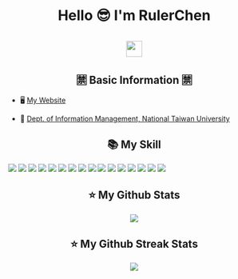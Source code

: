 <h1 align="center"> 
    Hello 😎 I'm RulerChen    
    <br></br>
    <img height="32px" 
    src="https://komarev.com/ghpvc/?username=RulerChen&style=for-the-badge&color=blue"/>
</h1>

<h2 align="center"> 🈲 Basic Information 🈲 </h2>

- 🖥️ [My Website](https://github.com/RulerChen)  

- 🏫 [Dept. of Information Management, National Taiwan University](https://management.ntu.edu.tw/IM)  



<h2 align="center"> 📚 My Skill </h2>
<p>
<img src="https://img.shields.io/badge/C%2B%2B-00599C?style=for-the-badge&logo=c%2B%2B&logoColor=white">
<img src="https://img.shields.io/badge/VSCode-0078D4?style=for-the-badge&logo=visual%20studio%20code&logoColor=white">
<img src="https://img.shields.io/badge/HTML5-E34F26?style=for-the-badge&logo=html5&logoColor=white">
<img src="https://img.shields.io/badge/CSS3-1572B6?style=for-the-badge&logo=css3&logoColor=white">
<img src="https://img.shields.io/badge/JavaScript-323330?style=for-the-badge&logo=javascript&logoColor=F7DF1E">
<img src="https://img.shields.io/badge/Vite-B73BFE?style=for-the-badge&logo=vite&logoColor=FFD62E">
<img src="https://img.shields.io/badge/React-20232A?style=for-the-badge&logo=react&logoColor=61DAFB">
<img src="https://img.shields.io/badge/React_Router-CA4245?style=for-the-badge&logo=react-router&logoColor=white">
<img src="https://img.shields.io/badge/Ant%20Design-1890FF?style=for-the-badge&logo=antdesign&logoColor=white">
<img src="https://img.shields.io/badge/Node.js-339933?style=for-the-badge&logo=nodedotjs&logoColor=white">
<img src="https://img.shields.io/badge/Express.js-000000?style=for-the-badge&logo=express&logoColor=white">
<img src="https://img.shields.io/badge/GraphQl-E10098?style=for-the-badge&logo=graphql&logoColor=white">
<img src="https://img.shields.io/badge/MongoDB-4EA94B?style=for-the-badge&logo=mongodb&logoColor=white">
<img src="https://img.shields.io/badge/GitHub-100000?style=for-the-badge&logo=github&logoColor=white">
<img src="https://img.shields.io/badge/Markdown-000000?style=for-the-badge&logo=markdown&logoColor=white">
<img src="https://img.shields.io/badge/LaTeX-47A141?style=for-the-badge&logo=LaTeX&logoColor=white">
<p>
<h2 align="center"> ⭐ My Github Stats</h2>
<div align="center">
    <img src="https://github-readme-stats.vercel.app/api?username=RulerChen&show_icons=true&theme=onedark">
</div>

<h2 align="center"> ⭐ My Github Streak Stats</h2>
<div align="center">
    <img src="https://streak-stats.demolab.com/?user=RulerChen&theme=dark">
</div>
